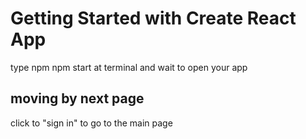 # Getting Started with Create React App

type npm npm start at terminal and wait to open your app

## moving by next page

click to "sign in" to go to the main page

